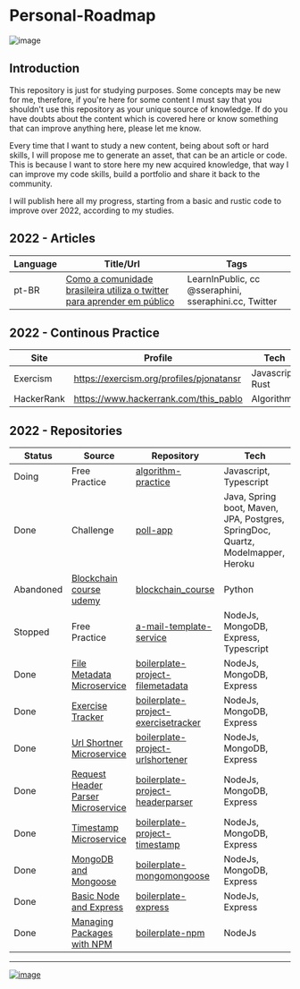# Personal-Roadmap

![image](https://img.shields.io/github/last-commit/pjonatansr/personal-roadmap?logo=github&logoColor=gold&style=flat-square)

## Introduction
This repository is just for studying purposes. Some concepts may be new for me, therefore, if you're here for some content I must say that you shouldn't use this repository as your unique source of knowledge. 
If do you have doubts about the content which is covered here or know something that can improve anything here, please let me know.

Every time that I want to study a new content, being about soft or hard skills, I will propose me to generate an asset, that can be an article or code. This is because I want to store here my new acquired knowledge, that way I can improve my code skills, build a portfolio and share it back to the community. 

I will publish here all my progress, starting from a basic and rustic code to improve over 2022, according to my studies.

## 2022 - Articles
Language|Title/Url|Tags
--------|---------|----
pt-BR | [Como a comunidade brasileira utiliza o twitter para aprender em público](https://dev.to/pjonatansr/como-a-comunidade-brasileira-utiliza-o-twitter-para-aprender-em-publico-345b)| LearnInPublic, cc @sseraphini, sseraphini.cc, Twitter

## 2022 - Continous Practice
Site|Profile|Tech
----|-------|----
Exercism|https://exercism.org/profiles/pjonatansr|Javascript, Rust
HackerRank|https://www.hackerrank.com/this_pablo|Algorithm

## 2022 - Repositories
Status|Source|Repository|Tech
------|------|----------|----
Doing| Free Practice | [algorithm-practice](https://github.com/pjonatansr/algorithm-practice) | Javascript, Typescript
Done | Challenge | [poll-app](https://github.com/pjonatansr/poll-app) | Java, Spring boot, Maven, JPA, Postgres, SpringDoc, Quartz, Modelmapper, Heroku
Abandoned|[Blockchain course udemy](https://www.udemy.com/course/formacao-engenheiro-de-blockchain/)|[blockchain_course](https://github.com/pjonatansr/blockchain_course)|Python
Stopped | Free Practice | [a-mail-template-service](https://github.com/pjonatansr/a-mail-template-service)|NodeJs, MongoDB, Express, Typescript
Done | [File Metadata Microservice](https://www.freecodecamp.org/learn/back-end-development-and-apis/back-end-development-and-apis-projects/file-metadata-microservice) | [boilerplate-project-filemetadata](https://github.com/pjonatansr/boilerplate-project-filemetadata)|NodeJs, MongoDB, Express
Done | [Exercise Tracker](https://www.freecodecamp.org/learn/back-end-development-and-apis/back-end-development-and-apis-projects/exercise-tracker) | [boilerplate-project-exercisetracker](https://github.com/pjonatansr/boilerplate-project-exercisetracker)|NodeJs, MongoDB, Express
Done | [Url Shortner Microservice](https://www.freecodecamp.org/learn/back-end-development-and-apis/back-end-development-and-apis-projects/url-shortener-microservice) | [boilerplate-project-urlshortener](https://github.com/pjonatansr/boilerplate-project-urlshortener)|NodeJs, MongoDB, Express
Done | [Request Header Parser Microservice](https://www.freecodecamp.org/learn/back-end-development-and-apis/back-end-development-and-apis-projects/request-header-parser-microservice) | [boilerplate-project-headerparser](https://github.com/pjonatansr/boilerplate-project-headerparser)|NodeJs, MongoDB, Express
Done | [Timestamp Microservice](https://www.freecodecamp.org/learn/back-end-development-and-apis/back-end-development-and-apis-projects/timestamp-microservice) | [boilerplate-project-timestamp](https://github.com/pjonatansr/boilerplate-project-timestamp)|NodeJs, MongoDB, Express
Done | [MongoDB and Mongoose](https://www.freecodecamp.org/learn/back-end-development-and-apis/#mongodb-and-mongoose) | [boilerplate-mongomongoose](https://github.com/pjonatansr/boilerplate-mongomongoose)|NodeJs, MongoDB, Express
Done | [Basic Node and Express](https://www.freecodecamp.org/learn/back-end-development-and-apis/#basic-node-and-express) | [boilerplate-express](https://github.com/pjonatansr/boilerplate-express)|NodeJs, Express
Done | [Managing Packages with NPM](https://www.freecodecamp.org/learn/back-end-development-and-apis/#managing-packages-with-npm) | [boilerplate-npm](https://github.com/pjonatansr/boilerplate-npm)|NodeJs

---
[![image](https://img.shields.io/twitter/follow/pjonatansr?color=green&style=flat-square)](https://twitter.com/pjonatansr)
